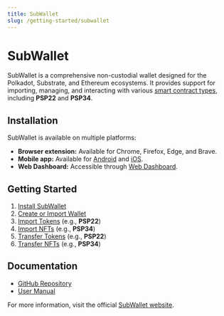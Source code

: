```yaml
---
title: SubWallet
slug: /getting-started/subwallet
---
```


# SubWallet

SubWallet is a comprehensive non-custodial wallet designed for the Polkadot, Substrate, and Ethereum ecosystems. It provides support for importing, managing, and interacting with various [smart contract types](https://docs.subwallet.app/main/#token-standard-support), including **PSP22** and **PSP34**.

## Installation

SubWallet is available on multiple platforms:

- **Browser extension:** Available for Chrome, Firefox, Edge, and Brave.
- **Mobile app:** Available for [Android](https://apps.apple.com/us/app/subwallet-polkadot-wallet/id1633050285) and [iOS](https://play.google.com/store/apps/details?id=app.subwallet.mobile).
- **Web Dashboard:** Accessible through [Web Dashboard](https://web.subwallet.app/).

## Getting Started

1. [Install SubWallet](https://docs.subwallet.app/main/extension-user-guide/getting-started/install-subwallet)
2. [Create or Import Wallet](https://docs.subwallet.app/main/extension-user-guide/account-management/create-a-new-account-with-seed-phrase)
3. [Import Tokens](https://docs.subwallet.app/main/extension-user-guide/import-and-manage-customized-assets/import-and-manage-customized-tokens) (e.g., **PSP22**)
4. [Import NFTs](https://docs.subwallet.app/main/extension-user-guide/import-and-manage-customized-assets/import-nft) (e.g., **PSP34**)
5. [Transfer Tokens](https://docs.subwallet.app/main/extension-user-guide/receive-and-transfer-assets/transfer-tokens/single-chain-transfer) (e.g., **PSP22**)
6. [Transfer NFTs](https://docs.subwallet.app/main/extension-user-guide/receive-and-transfer-assets/transfer-nft) (e.g., **PSP34**)

## Documentation

- [GitHub Repository](https://github.com/Koniverse/SubWallet-Extension/)
- [User Manual](https://docs.subwallet.app/)

For more information, visit the official [SubWallet website](https://www.subwallet.app/).